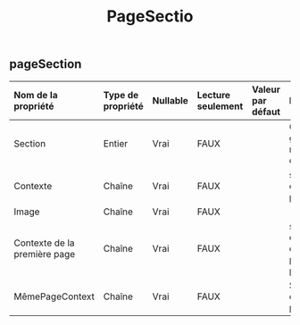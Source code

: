 ﻿---
title: PageSectio
second_title: Aspose.Cells Cloud Documen
type: docs
url: /fr/specification/model/pagesection/
description: "Aspose.Cells Spécification du modèle cloud : PageSection. Gérez sans effort Excel et d'autres feuilles de calcul avec des fonctionnalités telles que l'ouverture, la génération, l'édition, le fractionnement, la fusion, la comparaison et la conversion."
weight: 50
---
## **pageSection**

 

| Nom de la propriété| Type de propriété| Nullable| Lecture seulement| Valeur par défaut| Description|
|:- |:- |:- |:- |:- |:- |
| Section| Entier| Vrai| FAUX|| 0,1,2 gauche, milieu, droite|
| Contexte| Chaîne| Vrai| FAUX|| script de contexte de page|
| Image| Chaîne| Vrai| FAUX|||
| Contexte de la première page| Chaîne| Vrai| FAUX|| script contextuel de la première page|
| MêmePageContext| Chaîne| Vrai| FAUX|| Script de contexte de page paire|


